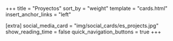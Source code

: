 +++
title = "Proyectos"
sort_by = "weight"
template = "cards.html"
insert_anchor_links = "left"

[extra]
social_media_card = "img/social_cards/es_projects.jpg"
show_reading_time = false
quick_navigation_buttons = true
+++

